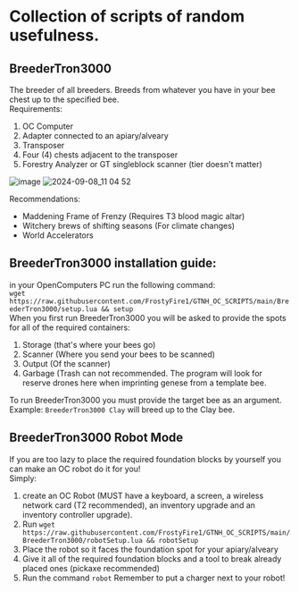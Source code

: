 # Collection of scripts of random usefulness.  
## BreederTron3000
The breeder of all breeders. Breeds from whatever you have in your bee chest up to the specified bee.  
Requirements:
1. OC Computer
2. Adapter connected to an apiary/alveary
3. Transposer
4. Four (4) chests adjacent to the transposer
5. Forestry Analyzer or GT singleblock scanner (tier doesn't matter)

![image](https://github.com/user-attachments/assets/8157da10-1120-446f-91f4-447c46d2a60e)
![2024-09-08_11 04 52](https://github.com/user-attachments/assets/e8c580b6-09be-4ed8-b700-650e24e43b88)

Recommendations:
- Maddening Frame of Frenzy (Requires T3 blood magic altar)
- Witchery brews of shifting seasons (For climate changes)
- World Accelerators
## BreederTron3000 installation guide:  
in your OpenComputers PC run the following command:  
```wget https://raw.githubusercontent.com/FrostyFire1/GTNH_OC_SCRIPTS/main/BreederTron3000/setup.lua && setup```  
When you first run BreederTron3000 you will be asked to provide the spots for all of the required containers:
1. Storage (that's where your bees go)
2. Scanner (Where you send your bees to be scanned)
3. Output (Of the scanner)
4. Garbage (Trash can not recommended. The program will look for reserve drones here when imprinting genese from a template bee.
   
To run BreederTron3000 you must provide the target bee as an argument.  
Example: `BreederTron3000 Clay` will breed up to the Clay bee.  
## BreederTron3000 Robot Mode
If you are too lazy to place the required foundation blocks by yourself you can make an OC robot do it for you!  
Simply:
1. create an OC Robot (MUST have a keyboard, a screen, a wireless network card (T2 recommended), an inventory upgrade and an inventory controller upgrade).
2. Run `wget https://raw.githubusercontent.com/FrostyFire1/GTNH_OC_SCRIPTS/main/BreederTron3000/robotSetup.lua && robotSetup`
3. Place the robot so it faces the foundation spot for your apiary/alveary
4. Give it all of the required foundation blocks and a tool to break already placed ones (pickaxe recommended)
5. Run the command `robot`
Remember to put a charger next to your robot!
